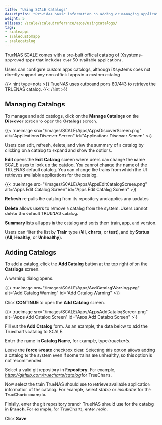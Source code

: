 ```yaml
---
title: "Using SCALE Catalogs"
description: "Provides basic information on adding or managing application catalogs in TrueNAS SCALE."
weight: 5
aliases: /scale/scaleuireference/apps/usingcatalogs/
tags:
- scaleapps
- scalecustomapp
- scalecatalog
---
```




TrueNAS SCALE comes with a pre-built official catalog of iXsystems-approved apps that includes over 50 available applications. 

Users can configure custom apps catalogs, although iXsystems does not directly support any non-official apps in a custom catalog.

{{< hint type=note >}}
TrueNAS uses outbound ports 80/443 to retrieve the TRUENAS catalog.
{{< /hint >}}

## Managing Catalogs

To manage and add catalogs, click on the **Manage Catalogs** on the **Discover** screen to open the **Catalogs** screen. 

{{< trueimage src="/images/SCALE/Apps/AppsDiscoverScreen.png" alt="Applications Discover Screen" id="Applications Discover Screen" >}}

Users can edit, refresh, delete, and view the summary of a catalog by clicking on a catalog to expand and show the options.

**Edit** opens the **Edit Catalog** screen where users can change the name SCALE uses to look up the catalog. You cannot change the name of the TRUENAS default catalog.
You can change the trains from which the UI retrieves available applications for the catalog.

{{< trueimage src="/images/SCALE/Apps/AppsEditCatalogScreen.png" alt="Apps Edit Catalog Screen" id="Apps Edit Catalog Screen" >}}

**Refresh** re-pulls the catalog from its repository and applies any updates.

**Delete** allows users to remove a catalog from the system. Users cannot delete the default TRUENAS catalog.

**Summary** lists all apps in the catalog and sorts them train, app, and version.

Users can filter the list by **Train** type (**All**, **charts**, or **test**), and by **Status** (**All**, **Healthy**, or **Unhealthy**).

## Adding Catalogs

To add a catalog, click the **Add Catalog** button at the top right of on the **Catalogs** screen. 

A warning dialog opens. 

{{< trueimage src="/images/SCALE/Apps/AddCatalogWarning.png" alt="Add Catalog Warning" id="Add Catalog Warning" >}}

Click **CONTINUE** to open the **Add Catalog** screen.

{{< trueimage src="/images/SCALE/Apps/AppsAddCatalogScreen.png" alt="Apps Add Catalog Screen" id="Apps Add Catalog Screen" >}}

Fill out the **Add Catalog** form. As an example, the data below to add the Truecharts catalog to SCALE.

Enter the name in **Catalog Name**, for example, type *truecharts*.

Leave the **Force Create** checkbox clear. Selecting this option allows adding a catalog to the system even if some trains are unhealthy, so this option is not recommended.

Select a valid git repository in **Repository**. For example, *https://github.com/truecharts/catalog* for TrueCharts.

Now select the train TrueNAS should use to retrieve available application information of the catalog. For example, select *stable* or *incubator* for the TrueCharts example.

Finially, enter the git repository branch TrueNAS should use for the catalog in **Branch**. For example, for TrueCharts, enter *main*.

Click **Save**. 
